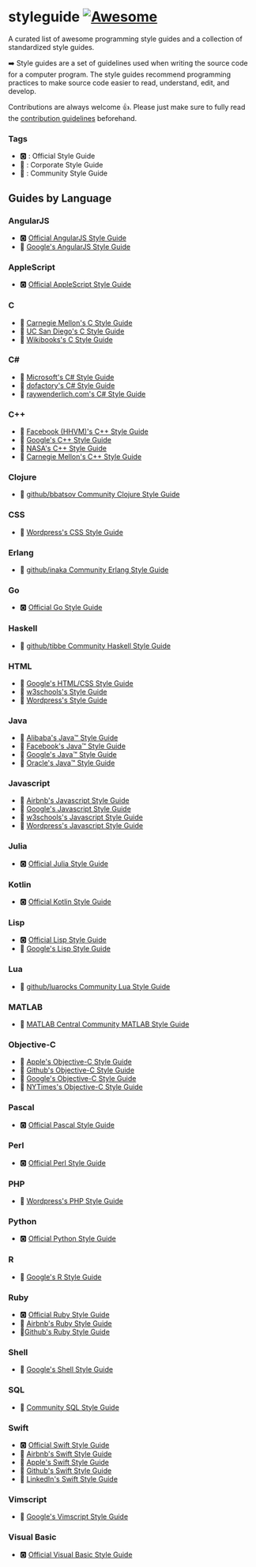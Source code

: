 # styleguide [![Awesome](https://awesome.re/badge.svg)](https://awesome.re)
A curated list of awesome programming style guides and a collection of standardized style guides.

➡️ Style guides are a set of guidelines used when writing the source code for a computer program.  The style guides recommend programming practices to make source code easier to read, understand, edit, and develop.

Contributions are always welcome 👍. Please just make sure to fully read the [contribution guidelines](contributing.md) beforehand.

### Tags
- 🅾️ : Official Style Guide
- 📇 : Corporate Style Guide
- 👥 : Community Style Guide

## Guides by Language

### AngularJS
- 🅾️ [Official AngularJS Style Guide](https://angular.io/guide/styleguide)
- 📇 [Google's AngularJS Style Guide](https://google.github.io/styleguide/angularjs-google-style.html)

### AppleScript
- 🅾️ [Official AppleScript Style Guide](https://developer.apple.com/library/archive/documentation/AppleScript/Conceptual/AppleScriptLangGuide/conceptual/ASLR_lexical_conventions.html)

### C
- 👥 [Carnegie Mellon's C Style Guide](https://users.ece.cmu.edu/~eno/coding/CCodingStandard.html)
- 👥 [UC San Diego's C Style Guide](https://cseweb.ucsd.edu/~ricko/CSE30/indhill-cstyle.html)
- 👥 [Wikibooks's C Style Guide](https://en.wikibooks.org/wiki/C_Programming/Structure_and_style)

### C#
- 📇 [Microsoft's C# Style Guide](https://docs.microsoft.com/en-us/dotnet/csharp/programming-guide/inside-a-program/coding-conventions)
- 👥 [dofactory's C# Style Guide](https://www.dofactory.com/reference/csharp-coding-standards)
- 👥 [raywenderlich.com's C# Style Guide](https://github.com/raywenderlich/c-sharp-style-guide)

### C++
- 📇 [Facebook (HHVM)'s C++ Style Guide](https://github.com/facebook/hhvm/blob/master/hphp/doc/coding-conventions.md)
- 📇 [Google's C++ Style Guide](https://google.github.io/styleguide/cppguide.html)
- 📇 [NASA's C++ Style Guide](https://ntrs.nasa.gov/archive/nasa/casi.ntrs.nasa.gov/20080039927.pdf)
- 👥 [Carnegie Mellon's C++ Style Guide](https://users.ece.cmu.edu/~eno/coding/CppCodingStandard.html)

### Clojure
- 👥 [github/bbatsov Community Clojure Style Guide](https://github.com/bbatsov/clojure-style-guide)

### CSS
- 📇 [Wordpress's CSS Style Guide](http://make.wordpress.org/core/handbook/coding-standards/css/)

### Erlang
- 👥 [github/inaka Community Erlang Style Guide](https://github.com/inaka/erlang_guidelines)

### Go
- 🅾️ [Official Go Style Guide](https://github.com/golang/go/wiki/CodeReviewComments)

### Haskell
- 👥 [github/tibbe Community Haskell Style Guide](https://github.com/tibbe/haskell-style-guide/blob/master/haskell-style.md)

### HTML
- 📇 [Google's HTML/CSS Style Guide](https://google.github.io/styleguide/htmlcssguide.html)
- 📇 [w3schools's Style Guide](https://www.w3schools.com/html/html5_syntax.asp)
- 📇 [Wordpress's Style Guide](https://make.wordpress.org/core/handbook/best-practices/coding-standards/html/)

### Java
- 📇 [Alibaba's Java™ Style Guide](https://alibaba.github.io/Alibaba-Java-Coding-Guidelines/)
- 📇 [Facebook's Java™ Style Guide](https://github.com/facebook/jcommon/wiki/Coding-Standards)
- 📇 [Google's Java™ Style Guide](https://google.github.io/styleguide/javaguide.html)
- 📇 [Oracle's Java™ Style Guide](http://www.oracle.com/technetwork/java/codeconvtoc-136057.html)

### Javascript
- 📇 [Airbnb's Javascript Style Guide](https://github.com/airbnb/javascript)
- 📇 [Google's Javascript Style Guide](https://google.github.io/styleguide/jsguide.html)
- 📇 [w3schools's Javascript Style Guide](https://www.w3schools.com/js/js_conventions.asp)
- 📇 [Wordpress's Javascript Style Guide](https://make.wordpress.org/core/handbook/best-practices/coding-standards/javascript/)

### Julia
- 🅾️ [Official Julia Style Guide](https://docs.julialang.org/en/v1/manual/style-guide/index.html)

### Kotlin
- 🅾️ [Official Kotlin Style Guide](https://kotlinlang.org/docs/reference/coding-conventions.html)

### Lisp
- 🅾️ [Official Lisp Style Guide](https://lisp-lang.org/style-guide/)
- 📇 [Google's Lisp Style Guide](https://google.github.io/styleguide/lispguide.xml)

### Lua
- 👥 [github/luarocks Community Lua Style Guide](https://github.com/luarocks/lua-style-guide)

### MATLAB
- 👥 [MATLAB Central Community MATLAB Style Guide](https://www.mathworks.com/matlabcentral/fileexchange/46056-matlab-style-guidelines-2-0)

### Objective-C
- 📇 [Apple's Objective-C Style Guide](https://developer.apple.com/library/archive/documentation/Cocoa/Conceptual/ProgrammingWithObjectiveC/Conventions/Conventions.html)
- 📇 [Github's Objective-C Style Guide](https://github.com/github/objective-c-style-guide)
- 📇 [Google's Objective-C Style Guide](http://google.github.io/styleguide/objcguide.html)
- 📇 [NYTimes's Objective-C Style Guide](https://github.com/nytimes/objective-c-style-guide)

### Pascal
- 🅾️ [Official Pascal Style Guide](https://wiki.freepascal.org/Coding_style)

### Perl
- 🅾️ [Official Perl Style Guide](https://perldoc.perl.org/perlstyle.html)

### PHP
- 📇 [Wordpress's PHP Style Guide](https://make.wordpress.org/core/handbook/best-practices/coding-standards/php/)

### Python
- 🅾️ [Official Python Style Guide](https://www.python.org/dev/peps/pep-0008/)

### R
- 📇 [Google's R Style Guide](https://google.github.io/styleguide/Rguide.xml)

### Ruby
- 🅾️ [Official Ruby Style Guide](https://rubystyle.guide)
- 📇 [Airbnb's Ruby Style Guide](https://github.com/airbnb/ruby)
- 📇[Github's Ruby Style Guide](https://github.com/github/rubocop-github)

### Shell
- 📇 [Google's Shell Style Guide](https://google.github.io/styleguide/shell.xml)

### SQL
- 👥 [Community SQL Style Guide](https://www.sqlstyle.guide)

### Swift
- 🅾️ [Official Swift Style Guide](https://swift.org/documentation/api-design-guidelines/)
- 📇 [Airbnb's Swift Style Guide](https://github.com/airbnb/swift)
- 📇 [Apple's Swift Style Guide](https://swift.org/documentation/api-design-guidelines/)
- 📇 [Github's Swift Style Guide](https://github.com/github/swift-style-guide)
- 📇 [LinkedIn's Swift Style Guide](https://github.com/linkedin/swift-style-guide)

### Vimscript
- 📇 [Google's Vimscript Style Guide](https://google.github.io/styleguide/vimscriptguide.xml)

### Visual Basic
- 🅾️ [Official Visual Basic Style Guide](https://docs.microsoft.com/en-us/dotnet/visual-basic/programming-guide/program-structure/coding-conventions)
